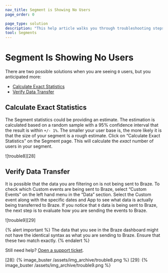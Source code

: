 ```yaml
---
nav_title: Segment is Showing No Users
page_order: 0

page_type: solution
description: "This help article walks you through troubleshooting steps if zero users are showing in your segment, but you anticipate more."
tool: Segments
---
```

# Segment Is Showing No Users

There are two possible solutions when you are seeing ```0``` users, but you anticipated more:
* [Calculate Exact Statistics](#calculate-exact-statistics)
* [Verify Data Transfer](#verify-data-transfer)

## Calculate Exact Statistics

The Segment statistics could be providing an estimate. The estimation is calculated based on a random sample with a 95% confidence interval that the result is within ```+/- 1%```. The smaller your user base is, the more likely it is that the size of your segment is a rough estimate. Click on “Calculate Exact Statistics” on the Segment page. This will calculate the *exact* number of users in your segment.

![trouble8][28]


## Verify Data Transfer

It is possible that the data you are filtering on is not being sent to Braze. To check which Custom events are being sent to Braze, select “Custom Events” on the left hand menu in the “Data” section. Select the Custom event along with the specific dates and App to see what data is actually being transferred to Braze. If you notice that ```0``` data is being sent to Braze, the next step is to evaluate how you are sending the events to Braze.

![trouble9][29]

{% alert important %} 
The data that you see in the Braze dashboard might not have the identical syntax as what you are sending to Braze. Ensure that these two match exactly.
{% endalert %}

Still need help? [Open a support ticket]({{site.baseurl}}/support_contact/).

[28]: {% image_buster /assets/img_archive/trouble8.png %}
[29]: {% image_buster /assets/img_archive/trouble9.png %}
